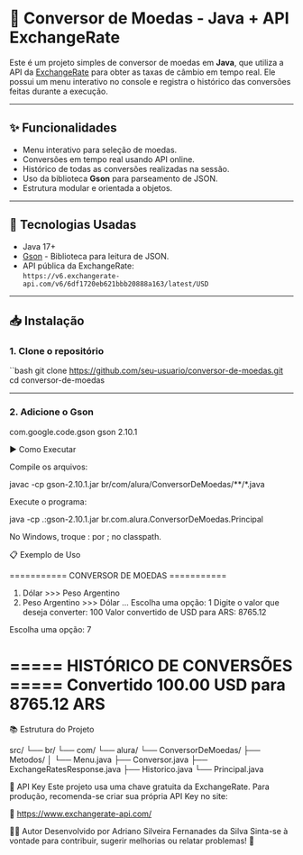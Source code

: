 # 💱 Conversor de Moedas - Java + API ExchangeRate

Este é um projeto simples de conversor de moedas em **Java**, que utiliza a API da [ExchangeRate](https://www.exchangerate-api.com/) para obter as taxas de câmbio em tempo real. Ele possui um menu interativo no console e registra o histórico das conversões feitas durante a execução.

---

## ✨ Funcionalidades

- Menu interativo para seleção de moedas.
- Conversões em tempo real usando API online.
- Histórico de todas as conversões realizadas na sessão.
- Uso da biblioteca **Gson** para parseamento de JSON.
- Estrutura modular e orientada a objetos.

---

## 🚀 Tecnologias Usadas

- Java 17+
- [Gson](https://github.com/google/gson) - Biblioteca para leitura de JSON.
- API pública da ExchangeRate:  
  `https://v6.exchangerate-api.com/v6/6df1720eb621bbb20888a163/latest/USD`

---


## 📥 Instalação

### 1. Clone o repositório

``bash
git clone https://github.com/seu-usuario/conversor-de-moedas.git
cd conversor-de-moedas 

-----------

### 2. Adicione o Gson

<dependency>
    <groupId>com.google.code.gson</groupId>
    <artifactId>gson</artifactId>
    <version>2.10.1</version>
</dependency>

▶️ Como Executar

Compile os arquivos:

javac -cp gson-2.10.1.jar br/com/alura/ConversorDeMoedas/**/*.java

Execute o programa:

java -cp .:gson-2.10.1.jar br.com.alura.ConversorDeMoedas.Principal

No Windows, troque : por ; no classpath.

📋 Exemplo de Uso

=========== CONVERSOR DE MOEDAS ===========
1) Dólar >>> Peso Argentino
2) Peso Argentino >>> Dólar
...
Escolha uma opção: 1
Digite o valor que deseja converter: 100
Valor convertido de USD para ARS: 8765.12

Escolha uma opção: 7

===== HISTÓRICO DE CONVERSÕES =====
Convertido 100.00 USD para 8765.12 ARS
===================================

📚 Estrutura do Projeto

src/
└── br/
    └── com/
        └── alura/
            └── ConversorDeMoedas/
                ├── Metodos/
                │   └── Menu.java
                ├── Conversor.java
                ├── ExchangeRatesResponse.java
                ├── Historico.java
                └── Principal.java

🔐 API Key
Este projeto usa uma chave gratuita da ExchangeRate. Para produção, recomenda-se criar sua própria API Key no site:

📎 https://www.exchangerate-api.com/

🧑‍💻 Autor
Desenvolvido por Adriano Silveira Fernanades da Silva
Sinta-se à vontade para contribuir, sugerir melhorias ou relatar problemas! 🚀


